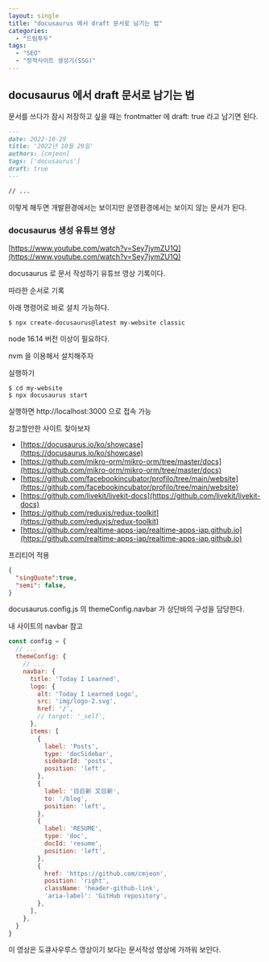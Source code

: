 ```yaml
---
layout: single
title: "docusaurus 에서 draft 문서로 남기는 법"
categories:
  - "드림투두"
tags:
  - "SEO"
  - "정적사이트 생성기(SSG)"
---
```


## docusaurus 에서 draft 문서로 남기는 법

문서를 쓰다가 잠시 저장하고 싶을 때는 frontmatter 에 draft: true 라고 남기면 된다.

```markdown
---
date: 2022-10-29
title: '2022년 10월 29일'
authors: [cmjeon]
tags: ['docusaurus']
draft: true
---

// ...
```

이렇게 해두면 개발환경에서는 보이지만 운영환경에서는 보이지 않는 문서가 된다.

### docusaurus 생성 유튜브 영상

[https://www.youtube.com/watch?v=Sey7jymZU1Q](https://www.youtube.com/watch?v=Sey7jymZU1Q)

docusaurus 로 문서 작성하기 유튜브 영상 기록이다.

따라한 순서로 기록

아래 명령어로 바로 설치 가능하다.

```shell
$ npx create-docusaurus@latest my-website classic
```

node 16.14 버전 이상이 필요하다.

nvm 을 이용해서 설치해주자

실행하기

```shell
$ cd my-website
$ npx docusaurus start
```

실행하면 http://localhost:3000 으로 접속 가능

참고할만한 사이트 찾아보자
- [https://docusaurus.io/ko/showcase](https://docusaurus.io/ko/showcase)
- [https://github.com/mikro-orm/mikro-orm/tree/master/docs](https://github.com/mikro-orm/mikro-orm/tree/master/docs)
- [https://github.com/facebookincubator/profilo/tree/main/website](https://github.com/facebookincubator/profilo/tree/main/website)
- [https://github.com/livekit/livekit-docs](https://github.com/livekit/livekit-docs)
- [https://github.com/reduxjs/redux-toolkit](https://github.com/reduxjs/redux-toolkit)
- [https://github.com/realtime-apps-iap/realtime-apps-iap.github.io](https://github.com/realtime-apps-iap/realtime-apps-iap.github.io)

프리티어 적용

```json
{
  "singQuote":true,
  "semi": false,
}
```

docusaurus.config.js 의 themeConfig.navbar 가 상단바의 구성을 담당한다.

내 사이트의 navbar 참고

```javascript
const config = {
  // ...
  themeConfig: {
    // ...
    navbar: {
      title: 'Today I Learned',
      logo: {
        alt: 'Today I Learned Logo',
        src: 'img/logo-2.svg',
        href: '/',
        // target: '_self',
      },
      items: [
        {
          label: 'Posts',
          type: 'docSidebar',
          sidebarId: 'posts',
          position: 'left',
        },
        {
          label: '日日新 又日新',
          to: '/blog',
          position: 'left',
        },
        {
          label: 'RESUME',
          type: 'doc',
          docId: 'resume',
          position: 'left',
        },
        {
          href: 'https://github.com/cmjeon',
          position: 'right',
          className: 'header-github-link',
          'aria-label': 'GitHub repository',
        },
      ],
    },
  }
}

```

이 영상은 도큐사우루스 영상이기 보다는 문서작성 영상에 가까워 보인다.

